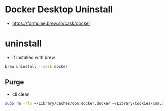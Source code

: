 # Docker Desktop Uninstall

- https://formulae.brew.sh/cask/docker

# uninstall

- if installed with brew

```bash
brew uninstall --cask docker
```

## Purge

- cli clean

```bash
sudo rm -rfv ~/Library/Caches/com.docker.docker ~/Library/Cookies/com.docker.docker.binarycookies ~/Library/Group\ Containers/group.com.docker ~/Library/Logs/Docker\ Desktop ~/Library/Preferences/com.docker.docker.plist ~/Library/Preferences/com.electron.docker-frontend.plist ~/Library/Saved\ Application\ State/com.electron.docker-frontend.savedState ~/.docker /Library/LaunchDaemons/com.docker.vmnetd.plist /Library/PrivilegedHelperTools/com.docker.vmnetd /usr/local/lib/docker ~/Library/Containers/com.docker.docker /Applications/Docker.app
```
